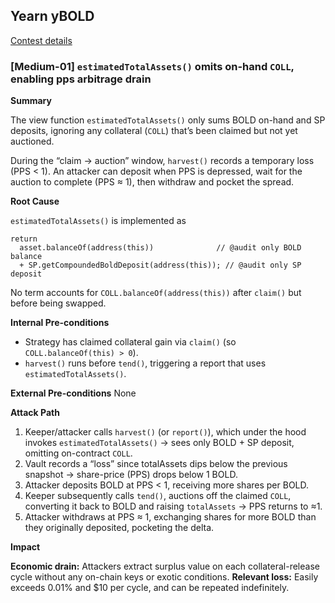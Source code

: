 ## Yearn yBOLD
[Contest details](https://audits.sherlock.xyz/contests/977/report)

### [Medium-01] `estimatedTotalAssets()` omits on-hand `COLL`, enabling pps arbitrage drain

**Summary**

The view function `estimatedTotalAssets()` only sums BOLD on-hand and SP deposits, ignoring any collateral (`COLL`) that’s been claimed but not yet auctioned.

During the “claim → auction” window, `harvest()` records a temporary loss (PPS < 1). An attacker can deposit when PPS is depressed, wait for the auction to complete (PPS ≈ 1), then withdraw and pocket the spread.

**Root Cause**

`estimatedTotalAssets()` is implemented as
```solidity
return  
  asset.balanceOf(address(this))              // @audit only BOLD balance  
  + SP.getCompoundedBoldDeposit(address(this)); // @audit only SP deposit  
```

No term accounts for `COLL.balanceOf(address(this))` after `claim()` but before being swapped.

**Internal Pre-conditions**

- Strategy has claimed collateral gain via `claim()` (so `COLL.balanceOf(this) > 0`).
- `harvest()` runs before `tend()`, triggering a report that uses `estimatedTotalAssets()`.

**External Pre-conditions**
None

**Attack Path**

1. Keeper/attacker calls `harvest()` (or `report()`), which under the hood invokes `estimatedTotalAssets()` → sees only BOLD + SP deposit, omitting on-contract `COLL`.
2. Vault records a “loss” since totalAssets dips below the previous snapshot → share-price (PPS) drops below 1 BOLD.
3. Attacker deposits BOLD at PPS < 1, receiving more shares per BOLD.
4. Keeper subsequently calls `tend()`, auctions off the claimed `COLL`, converting it back to BOLD and raising `totalAssets` → PPS returns to ≈1.
5. Attacker withdraws at PPS ≈ 1, exchanging shares for more BOLD than they originally deposited, pocketing the delta.

**Impact**

**Economic drain:** Attackers extract surplus value on each collateral-release cycle without any on-chain keys or exotic conditions.
**Relevant loss:** Easily exceeds 0.01% and $10 per cycle, and can be repeated indefinitely.